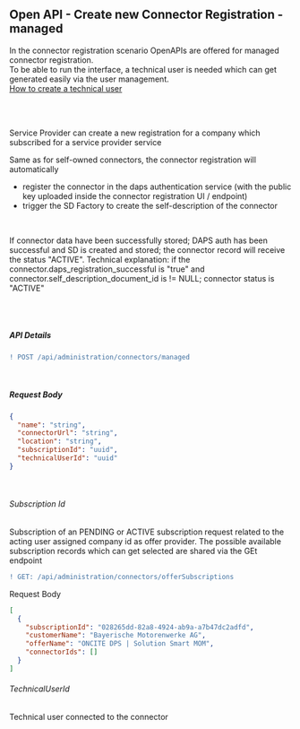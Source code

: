 ## Open API - Create new Connector Registration - managed 

In the connector registration scenario OpenAPIs are offered for managed connector registration.  
To be able to run the interface, a technical user is needed which can get generated easily via the user management.
<br>
[How to create a technical user](/docs/03.%20User%20Management/03.%20Technical%20User/02.%20Create%20Technical%20User.md)

<br>
<br>

Service Provider can create a new registration for a company which subscribed for a service provider service

Same as for self-owned connectors, the connector registration will automatically

* register the connector in the daps authentication service (with the public key uploaded inside the connector registration UI / endpoint)
* trigger the SD Factory to create the self-description of the connector

<br>

If connector data have been successfully stored; DAPS auth has been successful and SD is created and stored; the connector record will receive the status "ACTIVE". Technical explanation: if the connector.daps_registration_successful is "true" and connector.self_description_document_id is != NULL; connector status is "ACTIVE"

<br>
<br>

##### API Details

```diff
! POST /api/administration/connectors/managed
```

<br>

##### Request Body

```json
{
  "name": "string",
  "connectorUrl": "string",
  "location": "string",
  "subscriptionId": "uuid",
  "technicalUserId": "uuid"
}
```

<br>

###### Subscription Id

Subscription of an PENDING or ACTIVE subscription request related to the acting user assigned company id as offer provider.
The possible available subscription records which can get selected are shared via the GEt endpoint

```diff
! GET: /api/administration/connectors/offerSubscriptions
```

Request Body

```json
[
  {
    "subscriptionId": "028265dd-82a8-4924-ab9a-a7b47dc2adfd",
    "customerName": "Bayerische Motorenwerke AG",
    "offerName": "ONCITE DPS | Solution Smart MOM",
    "connectorIds": []
  }
]
```

###### TechnicalUserId

Technical user connected to the connector

<br>
<br>
